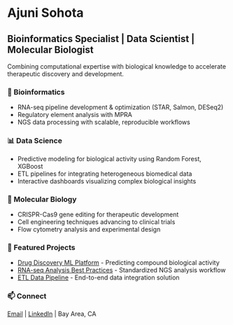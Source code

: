 # Ajuni Sohota
## Bioinformatics Specialist | Data Scientist | Molecular Biologist

Combining computational expertise with biological knowledge to accelerate therapeutic discovery and development.

### 🧬 Bioinformatics
- RNA-seq pipeline development & optimization (STAR, Salmon, DESeq2)
- Regulatory element analysis with MPRA
- NGS data processing with scalable, reproducible workflows

### 📊 Data Science
- Predictive modeling for biological activity using Random Forest, XGBoost
- ETL pipelines for integrating heterogeneous biomedical data
- Interactive dashboards visualizing complex biological insights

### 🧫 Molecular Biology
- CRISPR-Cas9 gene editing for therapeutic development
- Cell engineering techniques advancing to clinical trials
- Flow cytometry analysis and experimental design

### 🚀 Featured Projects
- [Drug Discovery ML Platform](https://github.com/ajuni-sohota/Bioinformatics_Drug_Discovery_ChEMBL) - Predicting compound biological activity
- [RNA-seq Analysis Best Practices](https://github.com/ajuni-sohota/RNA-seq_Analysis_Guide) - Standardized NGS analysis workflow
- [ETL Data Pipeline](https://github.com/ajuni-sohota/ETL_WorldBanks) - End-to-end data integration solution

### 📫 Connect
[Email](mailto:ajunisohota@gmail.com) | [LinkedIn](https://linkedin.com/in/ajuni-sohota) | Bay Area, CA
